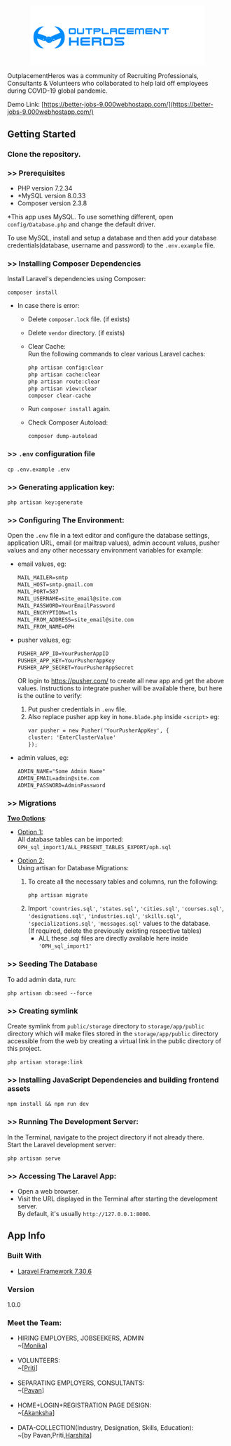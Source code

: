 <p align="center"><img src="https://github.com/Monika171/OutplacementHeroes/blob/master/public/profile_pic/oph.jpeg" width="400"></p>

OutplacementHeros was a community of Recruiting Professionals, Consultants & Volunteers who collaborated to help laid off employees during COVID-19 global pandemic.

Demo Link: [https://better-jobs-9.000webhostapp.com/](https://better-jobs-9.000webhostapp.com/)

## Getting Started

<h3>Clone the repository.</h3>

### >> Prerequisites

-   PHP version 7.2.34
-   \*MySQL version 8.0.33
-   Composer version 2.3.8

\*This app uses MySQL. To use something different, open `config/Database.php` and change the default driver.

To use MySQL, install and setup a database and then add your database credentials(database, username and password) to the `.env.example` file.

### >> Installing Composer Dependencies

Install Laravel's dependencies using Composer:

```
composer install
```

-   In case there is error:

    -   Delete `composer.lock` file. (if exists)
    -   Delete `vendor` directory. (if exists)
    -   Clear Cache:  
        Run the following commands to clear various Laravel caches:

        ```
        php artisan config:clear
        php artisan cache:clear
        php artisan route:clear
        php artisan view:clear
        composer clear-cache
        ```

    -   Run `composer install` again.
    -   Check Composer Autoload:

        ```
        composer dump-autoload
        ```

### >> `.env` configuration file

```
cp .env.example .env
```

### >> Generating application key:

```
php artisan key:generate
```

### >> Configuring The Environment:

Open the `.env` file in a text editor and configure the database settings, application URL, email (or mailtrap values), admin account values, pusher values and any other necessary environment variables for example:

-   email values, eg:

        MAIL_MAILER=smtp
        MAIL_HOST=smtp.gmail.com
        MAIL_PORT=587
        MAIL_USERNAME=site_email@site.com
        MAIL_PASSWORD=YourEmailPassword
        MAIL_ENCRYPTION=tls
        MAIL_FROM_ADDRESS=site_email@site.com
        MAIL_FROM_NAME=OPH

-   pusher values, eg:

        PUSHER_APP_ID=YourPusherAppID
        PUSHER_APP_KEY=YourPusherAppKey
        PUSHER_APP_SECRET=YourPusherAppSecret

    OR login to https://pusher.com/ to create all new app and get the above values. Instructions to integrate pusher will be available there, but here is the outline to verify:

    1. Put pusher credentials in `.env` file.
    2. Also replace pusher app key in `home.blade.php` inside `<script>` eg:
        ```
        var pusher = new Pusher('YourPusherAppKey', {
        cluster: 'EnterClusterValue'
        });
        ```

-   admin values, eg:

        ADMIN_NAME="Some Admin Name"
        ADMIN_EMAIL=admin@site.com
        ADMIN_PASSWORD=AdminPassword

### >> Migrations

<b><u>Two Options</u></b>:

-   <u>Option 1:</u>  
    All database tables can be imported:  
    `OPH_sql_import1/ALL_PRESENT_TABLES_EXPORT/oph.sql`

-   <u>Option 2:</u>  
    Using artisan for Database Migrations:

    1. To create all the necessary tables and columns, run the following:
        ```
        php artisan migrate
        ```
    2. Import `'countries.sql'`, `'states.sql'`, `'cities.sql'`, `'courses.sql'`, `'designations.sql'`, `'industries.sql'`, `'skills.sql'`, `'specializations.sql'`, `'messages.sql'` values to the database.  
       (If required, delete the previously existing respective tables)
        - ALL these .sql files are directly available here inside `'OPH_sql_import1'`

### >> Seeding The Database

To add admin data, run:

```
php artisan db:seed --force
```

### >> Creating symlink

Create symlink from `public/storage` directory to `storage/app/public` directory which will make files stored in the `storage/app/public` directory accessible from the web by creating a virtual link in the public directory of this project.

```
php artisan storage:link
```

### >> Installing JavaScript Dependencies and building frontend assets

```
npm install && npm run dev
```

### >> Running The Development Server:

In the Terminal, navigate to the project directory if not already there.  
Start the Laravel development server:

```
php artisan serve
```

### >> Accessing The Laravel App:

-   Open a web browser.
-   Visit the URL displayed in the Terminal after starting the development server.  
    By default, it's usually `http://127.0.0.1:8000`.

## App Info

### Built With

-   [Laravel Framework 7.30.6](https://laravel.com/docs/7.x/releases)

### Version

1.0.0

### Meet the Team:

-   HIRING EMPLOYERS, JOBSEEKERS, ADMIN<br>
    ~[<a href="https://github.com/Monika171">Monika</a>]<br>
    <br>
-   VOLUNTEERS:<br>
    ~[<a href="https://github.com/Priti-Gowala">Priti</a>]<br>
    <br>
-   SEPARATING EMPLOYERS, CONSULTANTS:<br>
    ~[<a href="https://github.com/pavangv28">Pavan</a>]<br>
    <br>
-   HOME+LOGIN+REGISTRATION PAGE DESIGN:<br>
    ~[<a href="https://github.com/AkankshaBoora">Akanksha</a>]<br>
    <br>
-   DATA-COLLECTION(Industry, Designation, Skills, Education):<br>
    ~[by Pavan,Priti,<a href="https://github.com/Harshita248">Harshita</a>]<br>
    <br>
